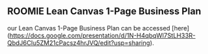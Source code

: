 ## ROOMIE Lean Canvas 1-Page Business Plan
our Lean Canvas 1-Page Business Plan can be accessed [here]
(https://docs.google.com/presentation/d/1N-H4qbqWl7StLH33R-QbdJ6Clu5ZM21cPacsz4hrJVQ/edit?usp=sharing).
